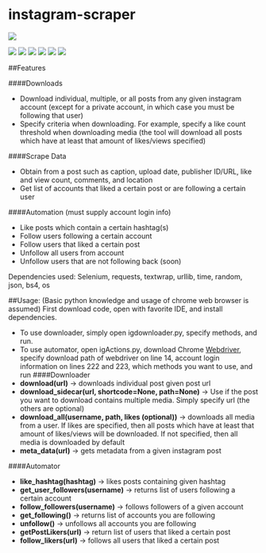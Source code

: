 # instagram-scraper

![](https://instagram-brand.com/wp-content/uploads/2016/11/Instagram_AppIcon_Aug2017.png?w=300)

![](https://img.shields.io/github/stars/pandao/editor.md.svg) ![](https://img.shields.io/github/forks/pandao/editor.md.svg) ![](https://img.shields.io/github/tag/pandao/editor.md.svg) ![](https://img.shields.io/github/release/pandao/editor.md.svg) ![](https://img.shields.io/github/issues/pandao/editor.md.svg) ![](https://img.shields.io/bower/v/editor.md.svg)


##Features

####Downloads

- Download individual, multiple, or all posts from any given instagram account (except for a private account, in which case you must be following that user)
- Specify criteria when downloading. For example, specify a like count threshold when downloading media (the tool will download all posts which have at least that amount of likes/views specified)

####Scrape Data
- Obtain from a post such as caption, upload date, publisher ID/URL, like and view count, comments, and location
- Get list of accounts that liked a certain post or are following a certain user 


####Automation (must supply account login info)
- Like posts which contain a certain hashtag(s)
- Follow users following a certain account
- Follow users that liked a certain post
- Unfollow all users from account
- Unfollow users that are not following back (soon)

Dependencies used:
Selenium, requests, textwrap, urllib, time, random, json, bs4, os

##Usage:
(Basic python knowledge and usage of chrome web browser is assumed)
First download code, open with favorite IDE, and install dependencies.
- To use downloader, simply open igdownloader.py, specify methods, and run.
- To use automator, open igActions.py, download Chrome <a href="https://chromedriver.chromium.org/downloads" target="_blank">Webdriver</a>, specify download path of webdriver on line 14, account login information on lines 222 and 223, which methods you want to use, and run 
####Downloader
- **download(url)** -> downloads individual post given post url
- **download_sidecar(url, shortcode=None, path=None)** -> Use if the post you want to download contains multiple media. Simply specify url (the others are optional)
- **download_all(username, path, likes (optional))** -> downloads all media from a user. If likes are specified, then all posts which have at least that amount of likes/views will be downloaded. If not specified, then all media is downloaded by default
- **meta_data(url)** -> gets metadata from a given instagram post

####Automator
- **like_hashtag(hashtag)** -> likes posts containing given hashtag
- **get_user_followers(username)** -> returns list of users following a certain account
- **follow_followers(username)** -> follows followers of a given account
- **get_following()** -> returns list of accounts you are following
- **unfollow()** -> unfollows all accounts you are following
- **getPostLikers(url)** -> return list of users that liked a certain post
- **follow_likers(url)** -> follows all users that liked a certain post
